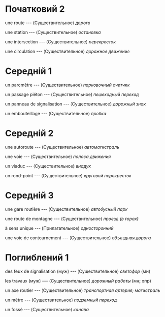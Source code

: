 # Початковий 2

une route --- (Существительное)
*дорога*



une station --- (Существительное)
*остановка*



une intersection --- (Существительное)
*перекресток*



une circulation --- (Существительное)
*дорожное движение*



# Середній 1

un parcmètre --- (Существительное)
*парковочный счетчик*



un passage piéton --- (Существительное)
*пешеходный переход*



un panneau de signalisation --- (Существительное)
*дорожный знак*



un embouteillage --- (Существительное)
*пробка*



# Середній 2

une autoroute --- (Существительное)
*автомагистраль*



une voie --- (Существительное)
*полоса движения*



un viaduc --- (Существительное)
*виадук*



un rond-point --- (Существительное)
*круговой перекресток*



# Середній 3

une gare routière --- (Существительное)
*автобусный парк*



une route de montagne --- (Существительное)
*проезд (в горах)*



à sens unique --- (Прилагательное)
*односторонний*



une voie de contournement --- (Существительное)
*объездная дорога*



# Поглиблений 1

des feux de signalisation (муж) --- (Существительное)
*светофор* (мн)



les travaux (муж) --- (Существительное)
*дорожный работы* (мн; опр)



un axe routier --- (Существительное)
*транспортная артерия; магистраль*



un métro --- (Существительное)
*подземный переход*



un fossé --- (Существительное)
*канава*